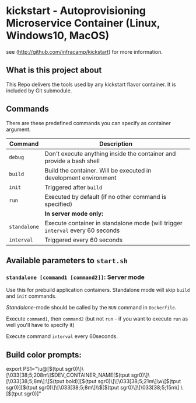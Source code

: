 # kickstart - Autoprovisioning Microservice Container (Linux, Windows10, MacOS)

see (http://github.com/infracamp/kickstart) for more information.

## What is this project about

This Repo delivers the tools used by any kickstart flavor container.
It is included by Git submodule.

## Commands

There are these predefined commands you can specify as container
argument.

| Command | Description |
|---------|-------------|
| `debug` | Don't execute anything inside the container and provide a bash shell |
| `build` | Build the container. Will be executed in development environment     |
| `init`  | Triggered after `build` |
| `run`   | Executed by default (if no other command is specified)               |
| | **In server mode only:** |
| `standalone` | Execute container in standalone mode (will trigger `interval` every 60 seconds |
| `interval`   | Triggered every 60 seconds |

## Available parameters to `start.sh`

### `standalone [command1 [command2]]`: Server mode

Use this for prebuild application containers. Standalone mode will
skip `build` and `init` commands.

*Standalone*-mode should be called by the `RUN` command in `Dockerfile`.

Execute `command1`, then `command2` (but not `run` - if you want to execute
`run` as well you'll have to specify it)

Execute command `interval` every 60seconds.


## Build color prompts:


export PS1="\u@\[$(tput sgr0)\]\[\033[38;5;208m\]$DEV_CONTAINER_NAME\[$(tput sgr0)\]\[\033[38;5;8m\]:\[$(tput bold)\]\[$(tput sgr0)\]\[\033[38;5;21m\]\w\[$(tput sgr0)\]\[$(tput sgr0)\]\[\033[38;5;8m\]\\$\[$(tput sgr0)\]\[\033[38;5;15m\] \[$(tput sgr0)\]"
